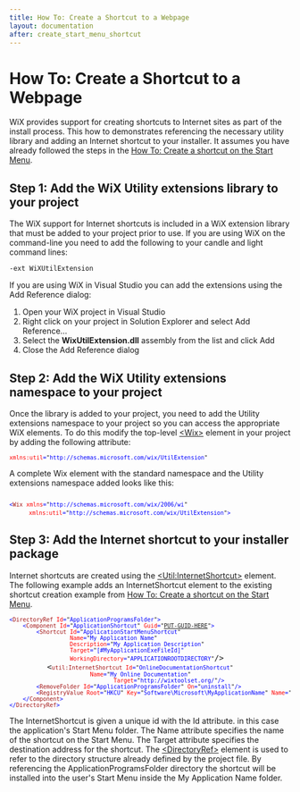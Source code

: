 ```yaml
---
title: How To: Create a Shortcut to a Webpage
layout: documentation
after: create_start_menu_shortcut
---
```

# How To: Create a Shortcut to a Webpage
WiX provides support for creating shortcuts to Internet sites as part of the install process. This how to demonstrates referencing the necessary utility library and adding an Internet shortcut to your installer. It assumes you have already followed the steps in the [How To: Create a shortcut on the Start Menu](create_start_menu_shortcut.html).

## Step 1: Add the WiX Utility extensions library to your project
The WiX support for Internet shortcuts is included in a WiX extension library that must be added to your project prior to use. If you are using WiX on the command-line you need to add the following to your candle and light command lines:

    -ext WiXUtilExtension

If you are using WiX in Visual Studio you can add the extensions using the Add Reference dialog:

1. Open your WiX project in Visual Studio
1. Right click on your project in Solution Explorer and select Add Reference...
1. Select the **WixUtilExtension.dll** assembly from the list and click Add
1. Close the Add Reference dialog

## Step 2: Add the WiX Utility extensions namespace to your project
Once the library is added to your project, you need to add the Utility extensions namespace to your project so you can access the appropriate WiX elements. To do this modify the top-level [&lt;Wix&gt;](~/xsd/wix/wix.html) element in your project by adding the following attribute:

<pre>
<font size="2" color="#FF0000">xmlns:util</font><font size="2" color="#0000FF">=</font><font size="2">"</font><font size="2" color="#0000FF">http://schemas.microsoft.com/wix/UtilExtension</font><font size="2">"</font>
</pre>

A complete Wix element with the standard namespace and the Utility extensions namespace added looks like this:

<pre>
<font size="2" color="#0000FF">
&lt;</font><font size="2" color="#A31515">Wix</font><font size="2" color="#0000FF"> </font><font size="2" color="#FF0000">xmlns</font><font size="2" color="#0000FF">=</font><font size="2">"</font><font size="2" color="#0000FF">http://schemas.microsoft.com/wix/2006/wi</font><font size="2">"
</font>  <font size="2" color="#FF0000">   xmlns:util</font><font size="2" color="#0000FF">=</font><font size="2">"</font><font size="2" color="#0000FF">http://schemas.microsoft.com/wix/UtilExtension</font><font size="2">"</font><font size="2" color="#0000FF">&gt;</font>
</pre>

## Step 3: Add the Internet shortcut to your installer package

Internet shortcuts are created using the [&lt;Util:InternetShortcut&gt;](~/xsd/util/internetshortcut.html) element. The following example adds an InternetShortcut element to the existing shortcut creation example from [How To: Create a shortcut on the Start Menu](create_start_menu_shortcut.html).

<pre>
<font size="2" color="#0000FF">&lt;</font><font size="2" color="#A31515">DirectoryRef</font><font size="2" color="#0000FF"> </font><font size="2" color="#FF0000">Id</font><font size="2" color="#0000FF">=</font><font size="2">"</font><font size="2" color="#0000FF">ApplicationProgramsFolder</font><font size="2">"</font><font size="2" color="#0000FF">&gt;
    &lt;</font><font size="2" color="#A31515">Component</font><font size="2" color="#0000FF"> </font><font size="2" color="#FF0000">Id</font><font size="2" color="#0000FF">=</font><font size="2">"</font><font size="2" color="#0000FF">ApplicationShortcut</font><font size="2">"</font><font size="2" color="#0000FF"> </font><font size="2" color="#FF0000">Guid</font><font size="2" color="#0000FF">=</font><font size="2">"<a href="~/howtos/general/generate_guids.html">PUT-GUID-HERE</a>"</font><font size="2" color="#0000FF">&gt;
        &lt;</font><font size="2" color="#A31515">Shortcut</font><font size="2" color="#0000FF"> </font><font size="2" color="#FF0000">Id</font><font size="2" color="#0000FF">=</font><font size="2">"</font><font size="2" color="#0000FF">ApplicationStartMenuShortcut</font><font size="2">"</font><font size="2" color="#0000FF"> 
                  </font><font size="2" color="#FF0000">Name</font><font size="2" color="#0000FF">=</font><font size="2">"</font><font size="2" color="#0000FF">My Application Name</font><font size="2">"</font><font size="2" color="#FF0000">
                  Description</font><font size="2" color="#0000FF">=</font><font size="2">"</font><font size="2" color="#0000FF">My Application Description</font><font size="2">"
                  </font><font size="2" color="#FF0000">Target</font><font size="2" color="#0000FF">=</font><font size="2">"</font><font size="2" color="#0000FF">[#MyApplicationExeFileId]"
                  </font><font size="2" color="#FF0000">WorkingDirectory</font><font size="2" color="#0000FF">=</font><font size="2">"</font><font size="2" color="#0000FF">APPLICATIONROOTDIRECTORY</font><font size="2">"</font>/&gt;
        &lt;<font size="2" color="#A31515">util:InternetShortcut</font><font size="2" color="#0000FF"> </font><font size="2" color="#FF0000">Id</font><font size="2" color="#0000FF">=</font><font size="2">"</font><font size="2" color="#0000FF">OnlineDocumentationShortcut</font><font size="2">"</font>
<font size="2">                        </font><font size="2" color="#FF0000">Name</font><font size="2" color="#0000FF">=</font><font size="2">"</font><font size="2" color="#0000FF">My Online Documentation</font><font size="2">"
                               </font><font size="2" color="#FF0000">Target</font><font size="2" color="#0000FF">=</font><font size="2">"</font><font size="2" color="#0000FF">http://wixtoolset.org/</font><font size="2">"</font><font size="2" color="#0000FF">/&gt;
        &lt;</font><font size="2" color="#A31515">RemoveFolder</font><font size="2" color="#0000FF"> </font><font size="2" color="#FF0000">Id</font><font size="2" color="#0000FF">=</font><font size="2">"</font><font size="2" color="#0000FF">ApplicationProgramsFolder</font><font size="2">"</font><font size="2" color="#0000FF"> </font><font size="2" color="#FF0000">On</font><font size="2" color="#0000FF">=</font><font size="2">"</font><font size="2" color="#0000FF">uninstall</font><font size="2">"</font><font size="2" color="#0000FF">/&gt;
        &lt;</font><font size="2" color="#A31515">RegistryValue</font><font size="2" color="#0000FF"> </font><font size="2" color="#FF0000">Root</font><font size="2" color="#0000FF">=</font><font size="2">"</font><font size="2" color="#0000FF">HKCU</font><font size="2">"</font><font size="2" color="#0000FF"> </font><font size="2" color="#FF0000">Key</font><font size="2" color="#0000FF">=</font><font size="2">"</font><font size="2" color="#0000FF">Software\Microsoft\MyApplicationName</font><font size="2">"</font><font size="2" color="#0000FF"> </font><font size="2" color="#FF0000">Name</font><font size="2" color="#0000FF">=</font><font size="2">"</font><font size="2" color="#0000FF">installed</font><font size="2">"</font><font size="2" color="#0000FF"> </font><font size="2" color="#FF0000">Type</font><font size="2" color="#0000FF">=</font><font size="2">"</font><font size="2" color="#0000FF">integer</font><font size="2">"</font><font size="2" color="#0000FF"> </font><font size="2" color="#FF0000">Value</font><font size="2" color="#0000FF">=</font><font size="2">"</font><font size="2" color="#0000FF">1</font><font size="2">"</font><font size="2" color="#0000FF"> </font><font size="2" color="#FF0000">KeyPath</font><font size="2" color="#0000FF">=</font><font size="2">"</font><font size="2" color="#0000FF">yes</font><font size="2">"</font><font size="2" color="#0000FF">/&gt;
    &lt;/</font><font size="2" color="#A31515">Component</font><font size="2" color="#0000FF">&gt;
&lt;/</font><font size="2" color="#A31515">DirectoryRef</font><font size="2" color="#0000FF">&gt;</font>
</pre>

The InternetShortcut is given a unique id with the Id attribute. in this case the application's Start Menu folder. The Name attribute specifies the name of the shortcut on the Start Menu. The Target attribute specifies the destination address for the shortcut. The [&lt;DirectoryRef&gt;](~/xsd/wix/directoryref.html) element is used to refer to the directory structure already defined by the project file. By referencing the ApplicationProgramsFolder directory the shortcut will be installed into the user's Start Menu inside the My Application Name folder.
